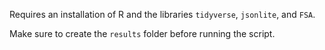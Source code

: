 Requires an installation of R and the libraries `tidyverse`, `jsonlite`, and `FSA`.

Make sure to create the `results` folder before running the script.
